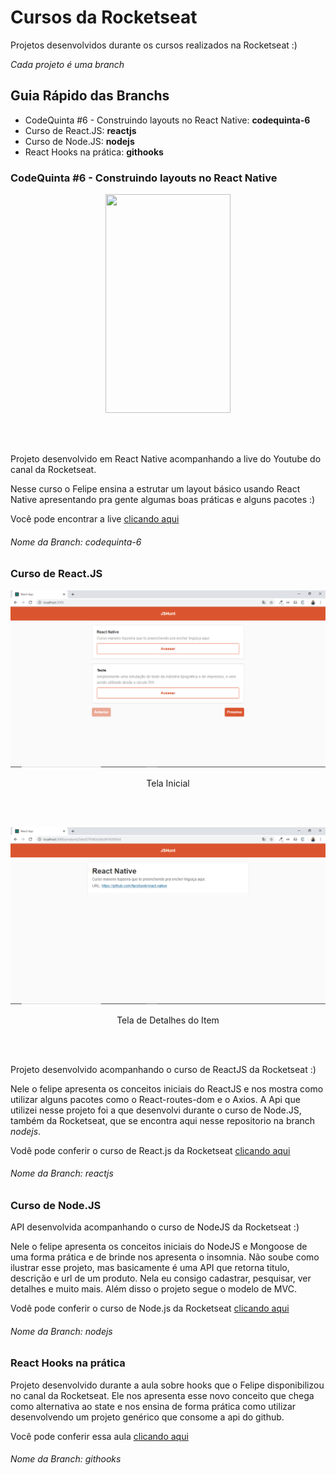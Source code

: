 # Cursos da Rocketseat
Projetos desenvolvidos durante os cursos realizados na Rocketseat :)

_Cada projeto é uma branch_

## Guia Rápido das Branchs

<ul>
  <li>CodeQuinta #6 - Construindo layouts no React Native: <b>codequinta-6</b></li>
  <li>Curso de React.JS: <b>reactjs</b></li>
  <li>Curso de Node.JS: <b>nodejs</b></li>
  <li>React Hooks na prática: <b>githooks</b></li>
 </ul>

### __CodeQuinta #6 - Construindo layouts no React Native__
<p align="center">
  <img src="https://github.com/raissaqueiroz/rocketseat/blob/master/screenshots/codequinta-6/Tela%20%C3%9Anica.jpeg" width=200 height=350/>
</p>
<br><br> 
<p>Projeto desenvolvido em React Native acompanhando a live do Youtube do canal da Rocketseat.</p>

Nesse curso o Felipe ensina a estrutar um layout básico usando React Native apresentando pra gente algumas boas práticas e alguns pacotes :)

Você pode encontrar a live [clicando aqui](https://www.youtube.com/watch?v=Q7gT462aBU0&list=PL85ITvJ7FLojBfY7TifCq7P417AZdsP4k&index=7&t=0s)

###### _Nome da Branch: codequinta-6_

### __Curso de React.JS__

![](https://github.com/raissaqueiroz/rocketseat/blob/master/screenshots/reactjs/Tela%20Inicial.png)
<p align="center"> Tela Inicial </p>
<br><br>

![](https://github.com/raissaqueiroz/rocketseat/blob/master/screenshots/reactjs/Tela%20de%20Detalhes.png)
<p align="center"> Tela de Detalhes do Item </p>
<br><br> 
<p>Projeto desenvolvido acompanhando o curso de ReactJS da Rocketseat :)</p>

Nele o felipe apresenta os conceitos iniciais do ReactJS e nos mostra como utilizar alguns pacotes como o React-routes-dom e o Axios. A Api que utilizei nesse projeto foi a que desenvolvi durante o curso de Node.JS, também da Rocketseat, que se encontra aqui nesse repositorio na branch _nodejs_.

Vodê pode conferir o curso de React.js da Rocketseat [clicando aqui](https://rocketseat.com.br/starter)

###### _Nome da Branch: reactjs_


### __Curso de Node.JS__

<p>API desenvolvida acompanhando o curso de NodeJS da Rocketseat :)</p>

Nele o felipe apresenta os conceitos iniciais do NodeJS e Mongoose de uma forma prática e de brinde nos apresenta o insomnia. Não soube como ilustrar esse projeto, mas basicamente é uma API que retorna titulo, descrição e url de um produto. Nela eu consigo cadastrar, pesquisar, ver detalhes e muito mais. Além disso o projeto segue o modelo de MVC.

Vodê pode conferir o curso de Node.js da Rocketseat [clicando aqui](https://rocketseat.com.br/starter)

###### _Nome da Branch: nodejs_

### __React Hooks na prática__

Projeto desenvolvido durante a aula sobre hooks que o Felipe disponibilizou no canal da Rocketseat. Ele nos apresenta esse novo conceito que chega como alternativa ao state e nos ensina de forma prática como utilizar desenvolvendo um projeto genérico que consome a api do github.

Você pode conferir essa aula [clicando aqui](https://www.youtube.com/watch?v=6WB16wZS61c)

###### _Nome da Branch: githooks_
